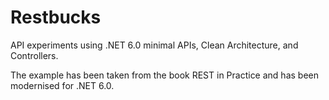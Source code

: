# Restbucks

API experiments using .NET 6.0 minimal APIs, Clean Architecture, and Controllers.

The example has been taken from the book REST in Practice and has been modernised for .NET 6.0.
